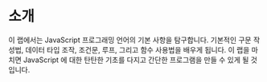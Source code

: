 # 소개

이 랩에서는 JavaScript 프로그래밍 언어의 기본 사항을 탐구합니다. 기본적인 구문 작성법, 데이터 타입 조작, 조건문, 루프, 그리고 함수 사용법을 배우게 됩니다. 이 랩을 마치면 JavaScript 에 대한 탄탄한 기초를 다지고 간단한 프로그램을 만들 수 있게 될 것입니다.
